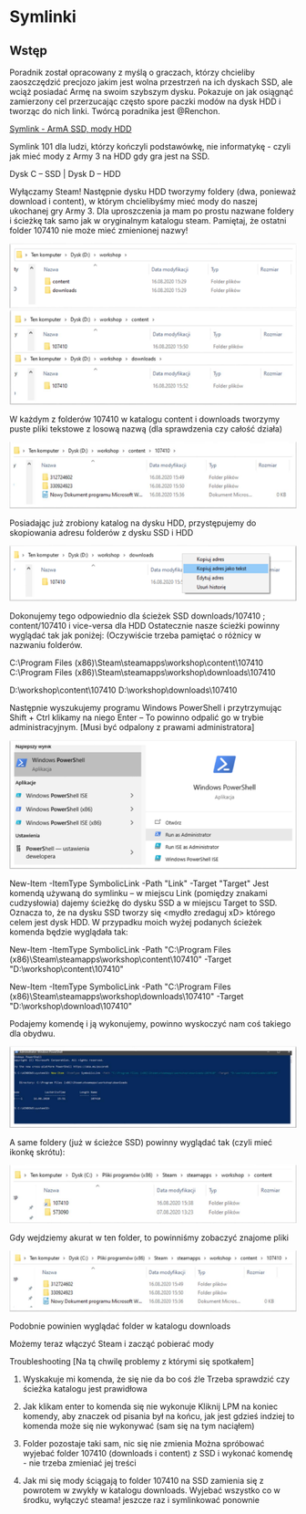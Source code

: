 # Symlinki

## Wstęp

Poradnik został opracowany z myślą o graczach, którzy chcieliby zaoszczędzić precjozo jakim jest wolna przestrzeń na ich dyskach SSD, ale wciąż posiadać Armę na swoim szybszym dysku. Pokazuje on jak osiągnąć zamierzony cel przerzucając często spore paczki modów na dysk HDD i tworząc do nich linki. Twórcą poradnika jest @Renchon. 

  [Symlink - ArmA SSD, mody HDD](https://drive.google.com/file/d/1lWbsHtAd6JXc7X-ZiMUpWLUAMQwwKrw9/view)


Symlink 101 dla ludzi, którzy kończyli podstawówkę, nie informatykę - czyli jak
mieć mody z Army 3 na HDD gdy gra jest na SSD.

Dysk C – SSD | Dysk D – HDD

Wyłączamy Steam!
Następnie dysku HDD tworzymy foldery (dwa, ponieważ download i content), w którym
chcielibyśmy mieć mody do naszej ukochanej gry Army 3. Dla uproszczenia ja mam po
prostu nazwane foldery i ścieżkę tak samo jak w oryginalnym katalogu steam.
Pamiętaj, że ostatni folder 107410 nie może mieć zmienionej nazwy!

![image](../_data/guides/symlink101/scr1.png)
![image](../_data/guides/symlink101/scr2.png)

W każdym z folderów 107410 w katalogu content i downloads tworzymy puste pliki tekstowe z
losową nazwą (dla sprawdzenia czy całość działa)

![image](../_data/guides/symlink101/scr3.png)

Posiadając już zrobiony katalog na dysku HDD, przystępujemy do skopiowania adresu folderów z
dysku SSD i HDD

![image](../_data/guides/symlink101/scr4.png)

Dokonujemy tego odpowiednio dla ścieżek SSD downloads/107410 ; content/107410 i vice-versa dla
HDD
Ostatecznie nasze ścieżki powinny wyglądać tak jak poniżej: (Oczywiście trzeba pamiętać o różnicy w
nazwaniu folderów.

C:\Program Files (x86)\Steam\steamapps\workshop\content\107410
C:\Program Files (x86)\Steam\steamapps\workshop\downloads\107410

D:\workshop\content\107410
D:\workshop\downloads\107410

Następnie wyszukujemy programu Windows PowerShell i przytrzymując Shift + Ctrl klikamy na niego
Enter – To powinno odpalić go w trybie administracyjnym. [Musi być odpalony z prawami
administratora]

![image](../_data/guides/symlink101/scr5.png)

New-Item -ItemType SymbolicLink -Path "Link" -Target "Target"
Jest komendą używaną do symlinku – w miejscu Link (pomiędzy znakami cudzysłowia)
dajemy ścieżkę do dysku SSD a w miejscu Target to SSD. Oznacza to, że na dysku SSD tworzy się
<mydło zredaguj xD> którego celem jest dysk HDD.
W przypadku moich wyżej podanych ścieżek komenda będzie wyglądała tak:

New-Item -ItemType SymbolicLink -Path "C:\Program Files
(x86)\Steam\steamapps\workshop\content\107410" -Target
"D:\workshop\content\107410"

New-Item -ItemType SymbolicLink -Path "C:\Program Files
(x86)\Steam\steamapps\workshop\downloads\107410" -Target
"D:\workshop\download\107410"

Podajemy komendę i ją wykonujemy, powinno wyskoczyć nam coś takiego dla obydwu.

![image](../_data/guides/symlink101/scr6.png)

A same foldery (już w ścieżce SSD) powinny wyglądać tak (czyli mieć ikonkę skrótu):

![image](../_data/guides/symlink101/scr7.png)

Gdy wejdziemy akurat w ten folder, to powinniśmy zobaczyć znajome pliki

![image](../_data/guides/symlink101/scr8.png)

Podobnie powinien wyglądać folder w katalogu downloads

Możemy teraz włączyć Steam i zacząć pobierać mody

Troubleshooting [Na tą chwilę problemy z którymi się spotkałem]
1. Wyskakuje mi komenda, że się nie da bo coś źle
Trzeba sprawdzić czy ścieżka katalogu jest prawidłowa

2. Jak klikam enter to komenda się nie wykonuje
Kliknij LPM na koniec komendy, aby znaczek od pisania był na końcu, jak
jest gdzieś indziej to komenda może się nie wykonywać (sam się na tym
naciąłem)

3. Folder pozostaje taki sam, nic się nie zmienia
Można spróbować wyjebać folder 107410 (downloads i content) z SSD i
wykonać komendę - nie trzeba zmieniać jej treści

4. Jak mi się mody ściągają to folder 107410 na SSD zamienia się z
powrotem w zwykły w katalogu downloads.
Wyjebać wszystko co w środku, wyłączyć steama! jeszcze raz i
symlinkować ponownie
